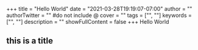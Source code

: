 +++
title = "Hello World"
date = "2021-03-28T19:19:07-07:00"
author = ""
authorTwitter = "" #do not include @
cover = ""
tags = ["", ""]
keywords = ["", ""]
description = ""
showFullContent = false
+++
Hello World
## this is a title
